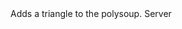 <function name="PolysoupAddTriangle" parent="physcollide" type="libraryfunc">
	<description>
		Adds a triangle to the polysoup.
		<added version="0.7"></added>
	</description>
	<realm>Server</realm>
	<args>
		<arg name="soup" type="CPhysPolySoup"></arg>
		<arg name="a" type="vector"></arg>
		<arg name="b" type="vector"></arg>
		<arg name="c" type="vector"></arg>
		<arg name="materialIndex" type="number"></arg>
	</args>
</function>